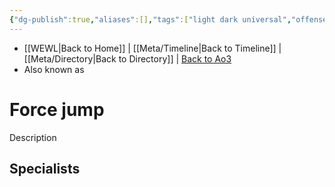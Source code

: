 ```yaml
---
{"dg-publish":true,"aliases":[],"tags":["light dark universal","offense defense utility","control sense alter","forcepower"],"permalink":"/force-abilities-force-phenomena/force-jump/","dgPassFrontmatter":true}
---
```


- [[WEWL\|Back to Home]] | [[Meta/Timeline\|Back to Timeline]] | [[Meta/Directory\|Back to Directory]] | [Back to Ao3](https://archiveofourown.org/works/19334440/chapters/45992584)
- Also known as 

# Force jump
Description

**Specialists**
- 